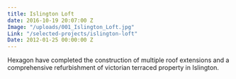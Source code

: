 ```yaml
---
title: Islington Loft
date: 2016-10-19 20:07:00 Z
Image: "/uploads/001_Islington_Loft.jpg"
Link: "/selected-projects/islington-loft"
Date: 2012-01-25 00:00:00 Z
---
```


Hexagon have completed the construction of multiple roof extensions and a comprehensive refurbishment of victorian terraced property in Islington.